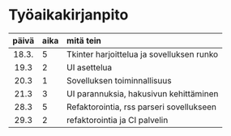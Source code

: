# Työaikakirjanpito

| päivä | aika | mitä tein  |
| :----:|:-----| :-----|
| 18.3. | 5    | Tkinter harjoittelua ja sovelluksen runko |
| 19.3  | 2    | UI asettelua |
| 20.3  | 1    | Sovelluksen toiminnallisuus |
| 21.3  | 3    | UI parannuksia, hakusivun kehittäminen |
| 28.3  | 5    | Refaktorointia, rss parseri sovellukseen |
| 29.3  | 2    | refaktorointia ja CI palvelin |
